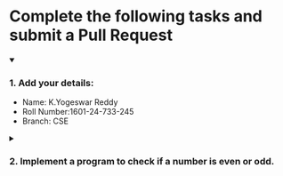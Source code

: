# Complete the following tasks and submit a Pull Request
<details open>
<summary><h3>1. Add your details: </h3></summary>
<ul>
  <li> Name: K.Yogeswar Reddy</li>
  <li> Roll Number:1601-24-733-245 </li>
  <li> Branch: CSE</li>
</ul>
</details>
<details>
<summary><h3> 2. Implement a program to check if a number is even or odd. </h3></summary>
<ul>
  <li> Create a new file in the repository and add your code. </li>
  <li> Use any programming language of your choice. </li>
</ul>
</details>
